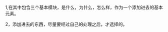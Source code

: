 1,在其中包含三个基本模块，是什么，为什么，怎么样，作为一个添加进去的基本元素。     

2，添加进去的东西，尽量要经过自己的处理之后，才选择的。




















































